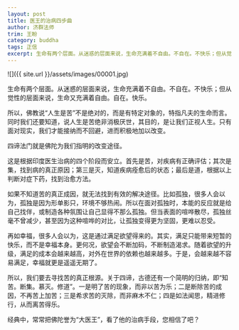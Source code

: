 ```yaml
---
layout: post
title: 医王的治病四步曲
author: 济群法师
trim: 王盼
category: buddha
tags: 正信
excerpt: 生命有两个层面。从迷惑的层面来说，生命充满着不自由。不自在。不快乐；但从觉性的层面来说，生命又充满着自由。自在。快乐。
---
```


![]({{ site.url }}/assets/images/00001.jpg)

生命有两个层面。从迷惑的层面来说，生命充满着不自由。不自在。不快乐；但从觉性的层面来说，生命又充满着自由。自在。快乐。

所以，佛教说“人生是苦”不是绝对的，而是有特定对象的，特指凡夫的生命而言。同时我们还要知道，说人生是苦绝非消极厌世，其目的，是让我们正视人生。只有面对现实，我们才能接纳而不回避，进而积极地加以改变。

四谛法门就是佛陀为我们指明的改变途径。

这是根据印度医生治病的四个阶段而安立。首先是苦，对疾病有正确评估；其次是集，找到病的真正原因；第三是灭，知道疾病痊愈后的状态；最后是道，根据以上判断对症下药，找到治愈方法。

如果不知道苦的真正成因，就无法找到有效的解决途径。比如孤独，很多人会以为，孤独是因为形单影只，环境不够热闹。所以在面对孤独时，本能的反应就是给自己找伴，或制造各种氛围让自己显得不那么孤独。但当表面的喧哗散尽，孤独丝毫不曾减少，甚至因为这种喧哗的对比，让孤独变得更为坚固，更难以忍受。

再如幸福，很多人会以为，这是通过满足欲望得来的。其实，满足只能带来短暂的快乐，而不是幸福本身。更何况，欲望会不断加码，不断制造渴求。随着欲望的升级，满足的成本会越来越高，对外在世界的依赖也越来越多。于是，会越来越不容易满足，幸福就更是遥遥无期了。

所以，我们要去寻找苦的真正根源。关于四谛，古德还有一个简明的归纳，即“知苦。断集。慕灭。修道”。一是明了苦的现象，而非以苦为乐；二是断除苦的成因，不再苦上加苦；三是希求苦的灭除，而非麻木不仁；四是如法闻思，精进修行，从而离苦得乐。

经典中，常常把佛陀誉为“大医王”，看了他的治病手段，您相信了吧？
